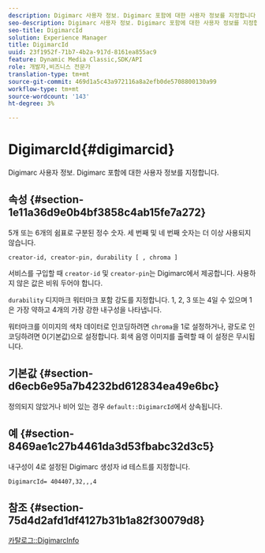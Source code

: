 ```yaml
---
description: Digimarc 사용자 정보. Digimarc 포함에 대한 사용자 정보를 지정합니다.
seo-description: Digimarc 사용자 정보. Digimarc 포함에 대한 사용자 정보를 지정합니다.
seo-title: DigimarcId
solution: Experience Manager
title: DigimarcId
uuid: 23f1952f-71b7-4b2a-917d-8161ea855ac9
feature: Dynamic Media Classic,SDK/API
role: 개발자,비즈니스 전문가
translation-type: tm+mt
source-git-commit: 469d1a5c43a972116a8a2efb0de5708800130a99
workflow-type: tm+mt
source-wordcount: '143'
ht-degree: 3%

---
```



# DigimarcId{#digimarcid}

Digimarc 사용자 정보. Digimarc 포함에 대한 사용자 정보를 지정합니다.

## 속성 {#section-1e11a36d9e0b4bf3858c4ab15fe7a272}

5개 또는 6개의 쉼표로 구분된 정수 숫자. 세 번째 및 네 번째 숫자는 더 이상 사용되지 않습니다.

`creator-id, creator-pin, durability [ , chroma ]`

서비스를 구입할 때 `creator-id` 및 `creator-pin`는 Digimarc에서 제공합니다. 사용하지 않은 값은 비워 두어야 합니다.

`durability` 디지마크 워터마크 포함 강도를 지정합니다. 1, 2, 3 또는 4일 수 있으며 1은 가장 약하고 4개의 가장 강한 내구성을 나타냅니다.

워터마크를 이미지의 색차 데이터로 인코딩하려면 `chroma`을 1로 설정하거나, 광도로 인코딩하려면 0(기본값)으로 설정합니다. 회색 음영 이미지를 출력할 때 이 설정은 무시됩니다.

## 기본값 {#section-d6ecb6e95a7b4232bd612834ea49e6bc}

정의되지 않았거나 비어 있는 경우 `default::DigimarcId`에서 상속됩니다.

## 예 {#section-8469ae1c27b4461da3d53fbabc32d3c5}

내구성이 4로 설정된 Digimarc 생성자 id 테스트를 지정합니다.

`DigimarcId= 404407,32,,,4`

## 참조 {#section-75d4d2afd1df4127b31b1a82f30079d8}

[카탈로그::DigimarcInfo](../../../../../is-api/image-catalog/image-serving-api-ref/c-image-catalog-reference/c-image-svg-data-reference/c-image-data-reference/r-digimarcinfo-cat.md#reference-4925764ed683466bb7af4b807c86f8ba)
